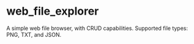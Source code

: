 # web_file_explorer
A simple web file browser, with CRUD capabilities. Supported file types: PNG, TXT, and JSON.

